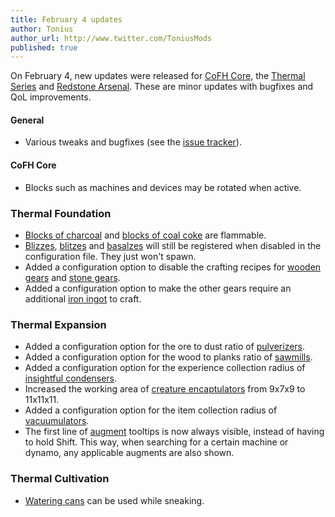 ```yaml
---
title: February 4 updates
author: Tonius
author_url: http://www.twitter.com/ToniusMods
published: true
---
```


On February 4, new updates were released for [CoFH Core](/docs/cofh-core/), the
[Thermal Series](/docs/#thermal-series) and [Redstone
Arsenal](/docs/redstone-arsenal/). These are minor updates with bugfixes and QoL
improvements.

#### General
* Various tweaks and bugfixes (see the [issue
  tracker](https://github.com/CoFH/Feedback/issues?q=is%3Aissue+is%3Aclosed+label%3Afixed+sort%3Aupdated-desc)).

#### CoFH Core
* Blocks such as machines and devices may be rotated when active.

### Thermal Foundation
* [Blocks of charcoal](/docs/thermal-foundation/block-of-charcoal/) and [blocks
  of coal coke](/docs/thermal-foundation/block-of-coal-coke/) are flammable.
* [Blizzes](/docs/thermal-foundation/blizz/),
  [blitzes](/docs/thermal-foundation/blitz/) and
  [basalzes](/docs/thermal-foundation/basalz/) will still be registered when
  disabled in the configuration file. They just won't spawn.
* Added a configuration option to disable the crafting recipes for [wooden
  gears](/docs/thermal-foundation/wooden-gear/) and [stone
  gears](/docs/thermal-foundation/stone-gear/).
* Added a configuration option to make the other gears require an additional
  [iron ingot](https://minecraft.gamepedia.com/Iron_Ingot) to craft.

### Thermal Expansion
* Added a configuration option for the ore to dust ratio of
  [pulverizers](/docs/thermal-expansion/pulverizer/).
* Added a configuration option for the wood to planks ratio of
  [sawmills](/docs/thermal-expansion/sawmill/).
* Added a configuration option for the experience collection radius of
  [insightful condensers](/docs/thermal-expansion/insightful-condenser/).
* Increased the working area of [creature
  encaptulators](/docs/thermal-expansion/creature-encaptulator/) from 9x7x9 to
  11x11x11.
* Added a configuration option for the item collection radius of
  [vacuumulators](/docs/thermal-expansion/vacuumulator/).
* The first line of [augment](/docs/thermal-expansion/augments/) tooltips is now
  always visible, instead of having to hold Shift. This way, when searching for
  a certain machine or dynamo, any applicable augments are also shown.

### Thermal Cultivation
* [Watering cans](/docs/thermal-cultivation/watering-can/) can be used while
  sneaking.
